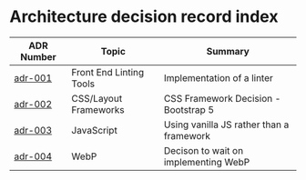 # Architecture decision record index

| ADR Number                 | Topic                          | Summary                                  |
| -------------------------- |--------------------------------| -----------------------------------------|
| [adr-001](/adr/adr-001.md) | Front End Linting Tools        | Implementation of a linter               |
| [adr-002](/adr/adr-002.md) | CSS/Layout Frameworks          | CSS Framework Decision - Bootstrap 5     |
| [adr-003](/adr/adr-003.md) | JavaScript                     | Using vanilla JS rather than a framework |
| [adr-004](/adr/adr-004.md) | WebP                           | Decison to wait on implementing WebP     |